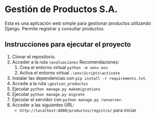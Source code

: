 # Gestión de Productos S.A.

Esta es una aplicación web simple para gestionar productos utilizando Django. Permite registrar y consultar productos. 

## Instrucciones para ejecutar el proyecto

1. Clonar el repositorio.
2. Acceder a la ruta `\evaluaciones`
   Recomendaciones:
   1. Crea el entorno virtual `python -m venv env`
   1. Activa el entorno virtual `.\env\Scripts\activate`
3. Instalar las dependencias con `pip install -r requirements.txt`.
4. Accede a la ruta `\gestion_productos`
5. Ejecutar `python manage.py makemigrations`
6. Ejecutar `python manage.py migrate`
7. Ejecutar el servidor con `python manage.py runserver`.
8. Acceder a las siguientes URL:
   - `http://localhost:8000/productos/registro/` para iniciar
